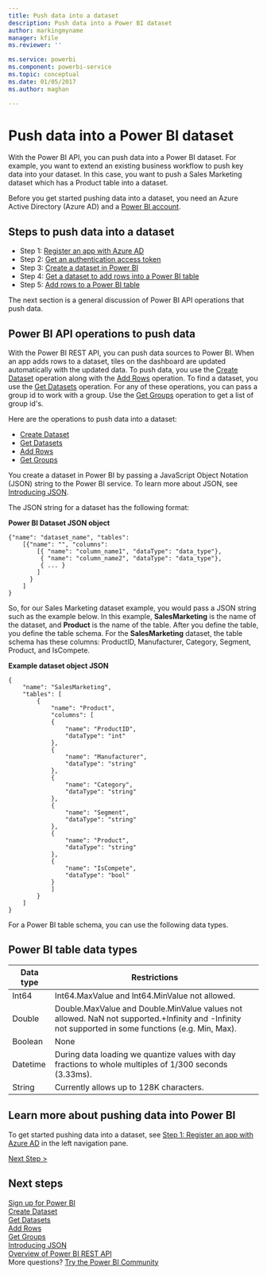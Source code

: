 ```yaml
---
title: Push data into a dataset
description: Push data into a Power BI dataset
author: markingmyname
manager: kfile
ms.reviewer: ''

ms.service: powerbi
ms.component: powerbi-service
ms.topic: conceptual
ms.date: 01/05/2017
ms.author: maghan

---
```

# Push data into a Power BI dataset
With the Power BI API, you can push data into a Power BI dataset. For example, you want to extend an existing business workflow to push key data into your dataset. In this case, you want to push a Sales Marketing dataset which has a Product table into a dataset.

Before you get started pushing data into a dataset, you need an Azure Active Directory (Azure AD) and a [Power BI account](create-an-azure-active-directory-tenant.md).

## Steps to push data into a dataset
* Step 1: [Register an app with Azure AD](walkthrough-push-data-register-app-with-azure-ad.md)
* Step 2: [Get an authentication access token](walkthrough-push-data-get-token.md)
* Step 3: [Create a dataset in Power BI](walkthrough-push-data-create-dataset.md)
* Step 4: [Get a dataset to add rows into a Power BI table](walkthrough-push-data-get-datasets.md)
* Step 5: [Add rows to a Power BI table](walkthrough-push-data-add-rows.md)

The next section is a general discussion of Power BI API operations that push data.

## Power BI API operations to push data
With the Power BI REST API, you can push data sources to Power BI. When an app adds rows to a dataset, tiles on the dashboard are updated automatically with the updated data. To push data, you use the [Create Dataset](https://msdn.microsoft.com/library/mt203562.aspx) operation along with the [Add Rows](https://msdn.microsoft.com/library/mt203561.aspx) operation. To find a dataset, you use the [Get Datasets](https://msdn.microsoft.com/library/mt203567.aspx) operation. For any of these operations, you can pass a group id to work with a group. Use the [Get Groups](https://msdn.microsoft.com/library/mt243842.aspx) operation to get a list of group id's.

Here are the operations to push data into a dataset:

* [Create Dataset](https://msdn.microsoft.com/library/mt203562.aspx)
* [Get Datasets](https://msdn.microsoft.com/library/mt203567.aspx)
* [Add Rows](https://msdn.microsoft.com/library/mt203561.aspx)
* [Get Groups](https://msdn.microsoft.com/library/mt243842.aspx)

You create a dataset in Power BI by passing a JavaScript Object Notation (JSON) string to the Power BI service. To learn more about JSON, see [Introducing JSON](http://json.org/).

The JSON string for a dataset has the following format:

**Power BI Dataset JSON object**

    {"name": "dataset_name", "tables":
        [{"name": "", "columns":
            [{ "name": "column_name1", "dataType": "data_type"},
             { "name": "column_name2", "dataType": "data_type"},
             { ... }
            ]
          }
        ]
    }

So, for our Sales Marketing dataset example, you would pass a JSON string such as the example below. In this example, **SalesMarketing** is the name of the dataset, and **Product** is the name of the table. After you define the table, you define the table schema. For the **SalesMarketing** dataset, the table schema has these columns: ProductID, Manufacturer, Category, Segment, Product, and IsCompete.

**Example dataset object JSON**

    {
        "name": "SalesMarketing",
        "tables": [
            {
                "name": "Product",
                "columns": [
                {
                    "name": "ProductID",
                    "dataType": "int"
                },
                {
                    "name": "Manufacturer",
                    "dataType": "string"
                },
                {
                    "name": "Category",
                    "dataType": "string"
                },
                {
                    "name": "Segment",
                    "dataType": "string"
                },
                {
                    "name": "Product",
                    "dataType": "string"
                },
                {
                    "name": "IsCompete",
                    "dataType": "bool"
                }
                ]
            }
        ]
    }

For a Power BI table schema, you can use the following data types.

## Power BI table data types
| **Data type** | **Restrictions** |
| --- | --- |
| Int64 |Int64.MaxValue and Int64.MinValue not allowed. |
| Double |Double.MaxValue and Double.MinValue values not allowed. NaN not supported.+Infinity and -Infinity not supported in some functions (e.g. Min, Max). |
| Boolean |None |
| Datetime |During data loading we quantize values with day fractions to whole multiples of 1/300 seconds (3.33ms). |
| String |Currently allows up to 128K characters. |

## Learn more about pushing data into Power BI
To get started pushing data into a dataset, see [Step 1: Register an app with Azure AD](walkthrough-push-data-register-app-with-azure-ad.md) in the left navigation pane.

[Next Step >](walkthrough-push-data-register-app-with-azure-ad.md)

## Next steps
[Sign up for Power BI](create-an-azure-active-directory-tenant.md)  
[Create Dataset](https://msdn.microsoft.com/library/mt203562.aspx)  
[Get Datasets](https://msdn.microsoft.com/library/mt203567.aspx)  
[Add Rows](https://msdn.microsoft.com/library/mt203561.aspx)  
[Get Groups](https://msdn.microsoft.com/library/mt243842.aspx)  
[Introducing JSON](http://json.org/)  
[Overview of Power BI REST API](overview-of-power-bi-rest-api.md)  
More questions? [Try the Power BI Community](http://community.powerbi.com/)


